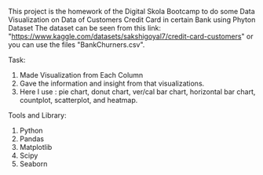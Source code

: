This project is the homework of the Digital Skola Bootcamp to do some Data Visualization on Data of Customers Credit Card in certain Bank using Phyton
Dataset The dataset can be seen from this link: "https://www.kaggle.com/datasets/sakshigoyal7/credit-card-customers" or you can use the files "BankChurners.csv".

Task: 

1. Made Visualization from Each Column
2. Gave the information and insight from that visualizations.
3. Here I use : pie chart, donut chart, ver/cal bar chart, horizontal bar chart, countplot, scatterplot, and heatmap.
    
Tools and Library:
1. Python
2. Pandas
3. Matplotlib
4. Scipy
5. Seaborn
